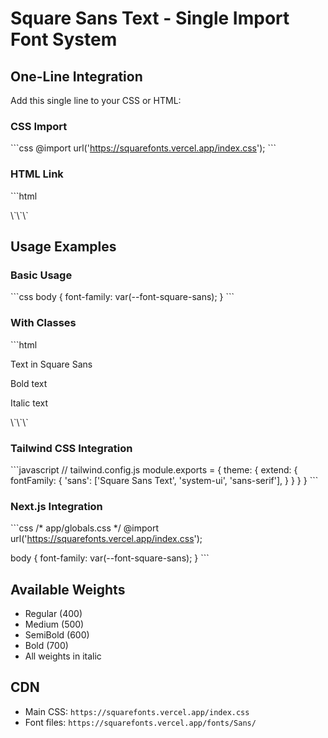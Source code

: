 # Square Sans Text - Single Import Font System

## One-Line Integration

Add this single line to your CSS or HTML:

### CSS Import
\`\`\`css
@import url('https://squarefonts.vercel.app/index.css');
\`\`\`

### HTML Link
\`\`\`html
<link rel="stylesheet" href="https://squarefonts.vercel.app/index.css">
\`\`\`

## Usage Examples

### Basic Usage
\`\`\`css
body {
  font-family: var(--font-square-sans);
}
\`\`\`

### With Classes
\`\`\`html
<p class="font-square-sans">Text in Square Sans</p>
<p class="font-square-sans-bold">Bold text</p>
<p class="font-square-sans-italic">Italic text</p>
\`\`\`

### Tailwind CSS Integration
\`\`\`javascript
// tailwind.config.js
module.exports = {
  theme: {
    extend: {
      fontFamily: {
        'sans': ['Square Sans Text', 'system-ui', 'sans-serif'],
      }
    }
  }
}
\`\`\`

### Next.js Integration
\`\`\`css
/* app/globals.css */
@import url('https://squarefonts.vercel.app/index.css');

body {
  font-family: var(--font-square-sans);
}
\`\`\`

## Available Weights
- Regular (400)
- Medium (500)
- SemiBold (600)
- Bold (700)
- All weights in italic

## CDN
- Main CSS: `https://squarefonts.vercel.app/index.css`
- Font files: `https://squarefonts.vercel.app/fonts/Sans/`
